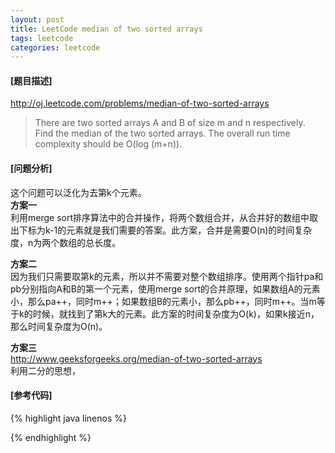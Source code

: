 ```yaml
---
layout: post
title: LeetCode median of two sorted arrays
tags: leetcode
categories: leetcode
---
```

#### [题目描述]
<http://oj.leetcode.com/problems/median-of-two-sorted-arrays>  
>There are two sorted arrays A and B of size m and n respectively. Find the median of the two sorted arrays. The overall run time complexity should be O(log (m+n)).

#### [问题分析]
这个问题可以泛化为去第k个元素。  
**方案一**  
利用merge sort排序算法中的合并操作，将两个数组合并，从合并好的数组中取出下标为k-1的元素就是我们需要的答案。此方案，合并是需要O(n)的时间复杂度，n为两个数组的总长度。  

**方案二**  
因为我们只需要取第k的元素，所以并不需要对整个数组排序。使用两个指针pa和pb分别指向A和B的第一个元素，使用merge sort的合并原理，如果数组A的元素小，那么pa++，同时m++；如果数组B的元素小，那么pb++，同时m++。当m等于k的时候，就找到了第k大的元素。此方案的时间复杂度为O(k)，如果k接近n，那么时间复杂度为O(n)。  

**方案三**  
<http://www.geeksforgeeks.org/median-of-two-sorted-arrays>  
利用二分的思想，


#### [参考代码]
{% highlight java linenos %}

{% endhighlight %}